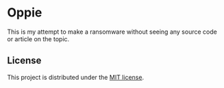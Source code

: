 # Oppie

This is my attempt to make a ransomware without seeing any source code or article on the topic.

## License

This project is distributed under the [MIT license](LICENSE).
